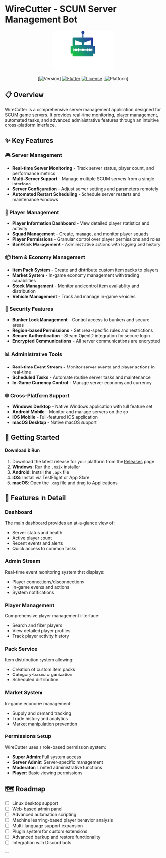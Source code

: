 # WireCutter - SCUM Server Management Bot

<div align="center">
  <img src="https://raw.githubusercontent.com/vBotHost/WirecutterClientAPP/refs/heads/main/data/flutter_assets/assets/images/logo/wire_cutter_logo_V.png" alt="WireCutter Logo" width="200"/>

  [![Version](https://img.shields.io/badge/version-1.5.0-blue.svg)]
  [![Flutter](https://img.shields.io/badge/Flutter-3.0+-02569B.svg?logo=flutter)](https://flutter.dev)
  [![License](https://img.shields.io/badge/license-Proprietary-red.svg)](LICENSE)
  [![Platform](https://img.shields.io/badge/platform-Windows%20%7C%20Android%20%7C%20iOS%20%7C%20macOS-lightgrey.svg)]
</div>

## 📋 Overview

WireCutter is a comprehensive server management application designed for SCUM game servers. It provides real-time monitoring, player management, automated tasks, and advanced administrative features through an intuitive cross-platform interface.

## ✨ Key Features

### 🎮 Server Management
- **Real-time Server Monitoring** - Track server status, player count, and performance metrics
- **Multi-Server Support** - Manage multiple SCUM servers from a single interface
- **Server Configuration** - Adjust server settings and parameters remotely
- **Automated Restart Scheduling** - Schedule server restarts and maintenance windows

### 👥 Player Management
- **Player Information Dashboard** - View detailed player statistics and activity
- **Squad Management** - Create, manage, and monitor player squads
- **Player Permissions** - Granular control over player permissions and roles
- **Ban/Kick Management** - Administrative actions with logging and history

### 📦 Item & Economy Management
- **Item Pack System** - Create and distribute custom item packs to players
- **Market System** - In-game economy management with trading capabilities
- **Stock Management** - Monitor and control item availability and distribution
- **Vehicle Management** - Track and manage in-game vehicles

### 🔐 Security Features
- **Bunker Lock Management** - Control access to bunkers and secure areas
- **Region-based Permissions** - Set area-specific rules and restrictions
- **Secure Authentication** - Steam OpenID integration for secure login
- **Encrypted Communications** - All server communications are encrypted

### 📊 Administrative Tools
- **Real-time Event Stream** - Monitor server events and player actions in real-time
- **Scheduled Tasks** - Automate routine server tasks and maintenance
- **In-Game Currency Control** - Manage server economy and currency

### 🌐 Cross-Platform Support
- **Windows Desktop** - Native Windows application with full feature set
- **Android Mobile** - Monitor and manage servers on the go
- **iOS Mobile** - Full-featured iOS application
- **macOS Desktop** - Native macOS support

## 🚀 Getting Started

#### Download & Run

1. Download the latest release for your platform from the [Releases](https://github.com/vBotHost/WirecutterClientAPP/releases/) page
2. **Windows**: Run the `.msix` installer
3. **Android**: Install the `.apk` file
4. **iOS**: Install via TestFlight or App Store
5. **macOS**: Open the `.dmg` file and drag to Applications

## 📱 Features in Detail

### Dashboard
The main dashboard provides an at-a-glance view of:
- Server status and health
- Active player count
- Recent events and alerts
- Quick access to common tasks

### Admin Stream
Real-time event monitoring system that displays:
- Player connections/disconnections
- In-game events and actions
- System notifications

### Player Management
Comprehensive player management interface:
- Search and filter players
- View detailed player profiles
- Track player activity history

### Pack Service
Item distribution system allowing:
- Creation of custom item packs
- Category-based organization
- Scheduled distribution

### Market System
In-game economy management:
- Supply and demand tracking
- Trade history and analytics
- Market manipulation prevention

### Permissions Setup
WireCutter uses a role-based permission system:
- **Super Admin**: Full system access
- **Server Admin**: Server-specific management
- **Moderator**: Limited administrative functions
- **Player**: Basic viewing permissions

## 🗺️ Roadmap

- [ ] Linux desktop support
- [ ] Web-based admin panel
- [ ] Advanced automation scripting
- [ ] Machine learning-based player behavior analysis
- [ ] Multi-language support expansion
- [ ] Plugin system for custom extensions
- [ ] Advanced backup and restore functionality
- [ ] Integration with Discord bots

--
